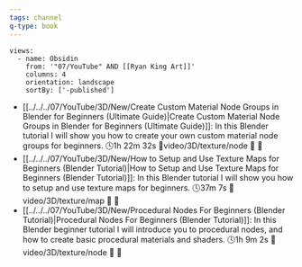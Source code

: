 ```yaml
---
tags: channel
q-type: book
---
```

```page-gallery
views:
  - name: Obsidin
    from: '"07/YouTube" AND [[Ryan King Art]]'
    columns: 4
    orientation: landscape
    sortBy: ['-published']
```
- [[../../../07/YouTube/3D/New/Create Custom Material Node Groups in Blender for Beginners (Ultimate Guide)|Create Custom Material Node Groups in Blender for Beginners (Ultimate Guide)]]:  In this Blender tutorial I will show you how to create your own custom material node groups for beginners. 🕓1h 22m 32s 📍video/3D/texture/node 📝 📌
- [[../../../07/YouTube/3D/New/How to Setup and Use Texture Maps for Beginners (Blender Tutorial)|How to Setup and Use Texture Maps for Beginners (Blender Tutorial)]]:  In this Blender tutorial I will show you how to setup and use texture maps for beginners. 🕓37m 7s 📍video/3D/texture/map 📝 📌
- [[../../../07/YouTube/3D/New/Procedural Nodes For Beginners (Blender Tutorial)|Procedural Nodes For Beginners (Blender Tutorial)]]:  In this Blender beginner tutorial I will introduce you to procedural nodes, and how to create basic procedural materials and shaders. 🕓1h 9m 2s 📍video/3D/texture/node 📝 📌

